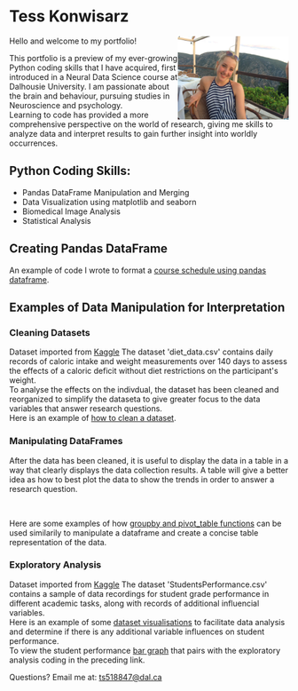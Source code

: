 # Tess Konwisarz
<img src='IMG_2555.jpeg' width='200' align='right'>
Hello and welcome to my portfolio! 

This portfolio is a preview of my ever-growing Python coding skills that I have acquired, first introduced in a Neural Data Science course at Dalhousie University. I am passionate about the brain and behaviour, pursuing studies in Neuroscience and psychology.  
Learning to code has provided a more comprehensive perspective on the world of research, giving me skills to analyze data and interpret results to gain further insight into worldly occurrences.

## Python Coding Skills:
- Pandas DataFrame Manipulation and Merging
- Data Visualization using matplotlib and seaborn
- Biomedical Image Analysis 
- Statistical Analysis

## Creating Pandas DataFrame

An example of code I wrote to format a [course schedule using pandas dataframe](CS_pd_df.md). 

## Examples of Data Manipulation for Interpretation

### Cleaning Datasets
Dataset imported from [Kaggle](https://www.kaggle.com)
The dataset 'diet_data.csv' contains daily records of caloric intake and weight measurements over 140 days to assess the effects of a caloric deficit without diet restrictions on the participant's weight.   
To analyse the effects on the indivdual, the dataset has been cleaned and reorganized to simplify the dataseta to give greater focus to the data variables that answer research questions.    
Here is an example of [how to clean a dataset](Cleaning_diet_data.md).  

### Manipulating DataFrames 

After the data has been cleaned, it is useful to display the data in a table in a way that clearly displays the data collection results. A table will give a better idea as how to best plot the data to show the trends in order to answer a research question. <p>&nbsp;</p>
Here are some examples of how [groupby and pivot_table functions](groupby_pivot_table.md) can be used similarily to manipulate a dataframe and create a concise table representation of the data.

### Exploratory Analysis
Dataset imported from [Kaggle](https://www.kaggle.com)
The dataset 'StudentsPerformance.csv' contains a sample of data recordings for student grade performance in different academic tasks, along with records of additional influencial variables.   
Here is an example of some [dataset visualisations](student_performance_exploration.md) to facilitate data analysis and determine if there is any additional variable influences on student performance.   
To view the student performance [bar graph](Graph.png) that pairs with the exploratory analysis coding in the preceding link.

Questions? Email me at:
[ts518847@dal.ca](mailto:ts518847@dal.ca)
